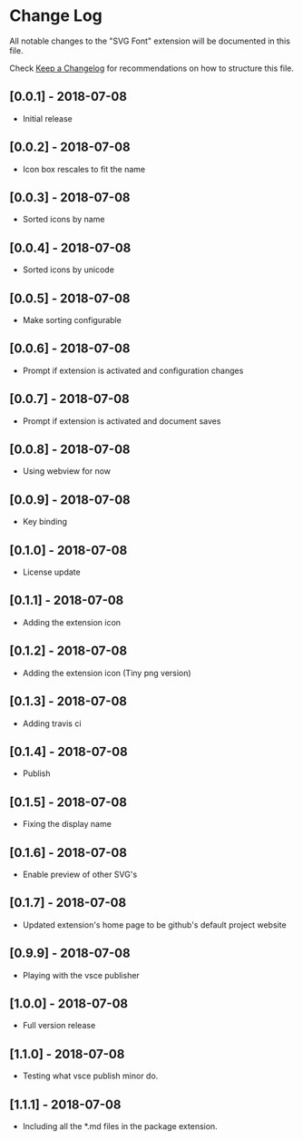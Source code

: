 # Change Log
All notable changes to the "SVG Font" extension will be documented in this file.

Check [Keep a Changelog](http://keepachangelog.com/) for recommendations on how to structure this file.

## [0.0.1] - 2018-07-08
- Initial release

## [0.0.2] - 2018-07-08
- Icon box rescales to fit the name

## [0.0.3] - 2018-07-08
- Sorted icons by name

## [0.0.4] - 2018-07-08
- Sorted icons by unicode

## [0.0.5] - 2018-07-08
- Make sorting configurable

## [0.0.6] - 2018-07-08
- Prompt if extension is activated and configuration changes

## [0.0.7] - 2018-07-08
- Prompt if extension is activated and document saves

## [0.0.8] - 2018-07-08
- Using webview for now

## [0.0.9] - 2018-07-08
- Key binding

## [0.1.0] - 2018-07-08
- License update

## [0.1.1] - 2018-07-08
- Adding the extension icon

## [0.1.2] - 2018-07-08
- Adding the extension icon (Tiny png version)

## [0.1.3] - 2018-07-08
- Adding travis ci

## [0.1.4] - 2018-07-08
- Publish

## [0.1.5] - 2018-07-08
- Fixing the display name

## [0.1.6] - 2018-07-08
- Enable preview of other SVG's 

## [0.1.7] - 2018-07-08
- Updated extension's home page to be github's default project website 

## [0.9.9] - 2018-07-08
- Playing with the vsce publisher

## [1.0.0] - 2018-07-08
- Full version release

## [1.1.0] - 2018-07-08
- Testing what vsce publish minor do.

## [1.1.1] - 2018-07-08
- Including all the *.md files in the package extension.
